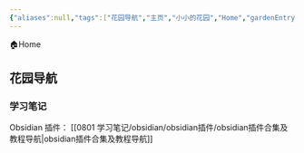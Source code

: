 ```yaml
---
{"aliases":null,"tags":["花园导航","主页","小小的花园","Home","gardenEntry","gardenEntry","gardenEntry","gardenEntry","gardenEntry","gardenEntry"],"dg-publish":true,"dg-home":true,"title":"花园导航","permalink":"/花园导航/","dgPassFrontmatter":true,"noteIcon":""}
---
```


🏠Home
## 花园导航
### 学习笔记
Obsidian 插件： [[0801 学习笔记/obsidian/obsidian插件/obsidian插件合集及教程导航\|obsidian插件合集及教程导航]]
